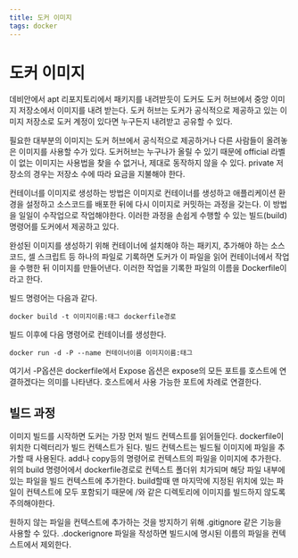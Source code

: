 ```yaml
---
title: 도커 이미지
tags: docker
---
```


# 도커 이미지

데비안에서 apt 리포지토리에서 패키지를 내려받듯이 도커도 도커 허브에서 중앙 이미지 저장소에서 이미지를 내려 받는다. 도커 허브는 도커가 공식적으로 제공하고 있는 이미지 저장소로 도커 계정이 있다면 누구든지 내려받고 공유할 수 있다.

필요한 대부분의 이미지는 도커 허브에서 공식적으로 제공하거나 다른 사람들이 올려놓은 이미지를 사용할 수가 있다. 도커허브는 누구나가 올릴 수 있기 때문에 official 라벨이 없는 이미지는 사용법을 찾을 수 없거나, 제대로 동작하지 않을 수 있다. private 저장소의 경우는 저장소 수에 따라 요금을 지불해야 한다.

컨테이너를 이미지로 생성하는 방법은 이미지로 컨테이너를 생성하고 애플리케이션 환경을 설정하고 소스코드를 배포한 뒤에 다시 이미지로 커밋하는 과정을 갖는다. 이 방법을 일일이 수작업으로 작업해야한다. 이러한 과정을 손쉽게 수행할 수 있는 빌드(build) 명령어를 도커에서 제공하고 있다. 

완성된 이미지를 생성하기 위해 컨테이너에 설치해야 하는 패키지, 추가해야 하는 소스코드, 셀 스크립트 등 하나의 파일로 기록하면 도커가 이 파일을 읽어 컨테이너에서 작업을 수행한 뒤 이미지를 만들어낸다. 이러한 작업을 기록한 파일의 이름을 Dockerfile이라고 한다.

빌드 명령어는 다음과 같다.

`docker build -t 이미지이름:태그 dockerfile경로`

빌드 이후에 다음 명령어로 컨테이너를 생성한다.

`docker run -d -P --name 컨테이너이름 이미지이름:태그`

여기서 -P옵션은 dockerfile에서 Expose 옵션은 expose의 모든 포트를 호스트에 연결하겠다는 의미를 나타낸다. 호스트에서 사용 가능한 포트에 차례로 연결한다.

## 빌드 과정

이미지 빌드를 시작하면 도커는 가장 먼저 빌드 컨텍스트를 읽어들인다. dockerfile이 위치한 디렉터리가 빌드 컨텍스트가 된다. 빌드 컨텍스트는 빌드될 이미지에 파일을 추가할 때 사용된다. add나 copy등의 명령어로 컨텍스트의 파일을 이미지에 추가한다. 위의 build 명령어에서 dockerfile경로로 컨텍스트 폴더위 치가되며 해당 파일 내부에 있는 파일을 빌드 컨텍스트에 추가한다. build할때 맨 마지막에 지정된 위치에 있는 파일이 컨텍스트에 모두 포함되기 때문에 /와 같은 디렉토리에 이미지를 빌드하지 않도록 주의해야한다.

원하지 않는 파일을 컨텍스트에 추가하는 것을 방지하기 위해 .gitignore 같은 기능을 사용할 수 있다. .dockerignore 파일을 작성하면 빌드시에 명시된 이름의 파일을 컨텍스트에서 제외한다.